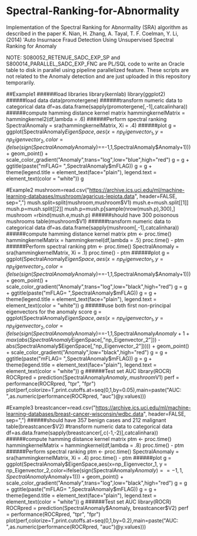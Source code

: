 # Spectral-Ranking-for-Abnormality

Implementation of the Spectral Ranking for Abnormality (SRA) algorithm as described in the paper
K. Nian, H. Zhang, A. Tayal, T. F. Coelman, Y. Li, (2014) 'Auto Insurnace Fraud Detection Using Unsupervised Spectral Ranking for Anomaly


NOTE: S080052_RETENUE_SADC_EXP_SP and S800014_PARALLEL_SADC_EXP_FNC are PL/SQL code to write an Oracle table to disk in parallel using pipeline parallelized feature. These scripts are not related to the Anomaly detection and are just uploaded in this repository temporarily.


##Example1
######load libraries
library(kernlab)
library(ggplot2)
######load data
data(promotergene)
######transform numeric data to categorical data
df=as.data.frame(sapply(promotergene[,-1],catcalinhara))
######compute hamming distance kernel matrix
hammingkernelMatrix = hammingkernel2(df,lambda = .6)
######Perform spectral ranking 
SpectralAnomaly = sra(hammingkernelMatrix, Xi = .4)
######plot
g = ggplot(SpectralAnomaly$EigenSpace,aes(x=np_Eigenvector_1, y = np_Eigenvector_2,color=ifelse(sign(SpectralAnomaly$Anomaly)==-1,1,SpectralAnomaly$Anomaly+1))) + geom_point() + scale_color_gradient("Anomaly",trans="log",low="blue",high="red")
g = g + ggtitle(paste("mFLAG= ",SpectralAnomaly$mFLAG))
g = g + theme(legend.title = element_text(face="plain"), legend.text = element_text(color = "white"))
g

#Example2
mushroom=read.csv("https://archive.ics.uci.edu/ml/machine-learning-databases/mushroom/agaricus-lepiota.data",   header=FALSE, sep=",")
mush.split=split(mushroom,mushroom$V1)
mush.e=mush.split[[1]]
mush.p=mush.split[[2]]
mush.p=mush.p[sample(nrow(mush.p),300),]
mushroom =rbind(mush.e,mush.p)
######should have 300 poisonous mushrooms
table(mushroom$V1)
######transform numeric data to categorical data
df=as.data.frame(sapply(mushroom[,-1],catcalinhara))
######compute hamming distance kernel matrix
ptm <- proc.time()
hammingkernelMatrix = hammingkernel(df,lambda = .5)
proc.time() - ptm
######Perform spectral ranking 
ptm <- proc.time()
SpectralAnomaly = sra(hammingkernelMatrix, Xi = .1)
proc.time() - ptm
######plot
g = ggplot(SpectralAnomaly$EigenSpace,aes(x=np_Eigenvector_1, y = np_Eigenvector_2,color=ifelse(sign(SpectralAnomaly$Anomaly)==-1,1,SpectralAnomaly$Anomaly+1))) + geom_point() + scale_color_gradient("Anomaly",trans="log",low="black",high="red")
g = g + ggtitle(paste("mFLAG= ",SpectralAnomaly$mFLAG))
g = g + theme(legend.title = element_text(face="plain"), legend.text = element_text(color = "white"))
g
######use both first non-principal eigenvectors for the anomaly score
g = ggplot(SpectralAnomaly$EigenSpace,aes(x=np_Eigenvector_1, y = np_Eigenvector_2,color=ifelse(sign(SpectralAnomaly$Anomaly)==-1,1,SpectralAnomaly$Anomaly+1+max(abs(SpectralAnomaly$EigenSpace[,"np_Eigenvector_2"])) - abs(SpectralAnomaly$EigenSpace[,"np_Eigenvector_2"])))) + geom_point() + scale_color_gradient("Anomaly",low="black",high="red")
g = g + ggtitle(paste("mFLAG= ",SpectralAnomaly$mFLAG))
g = g + theme(legend.title = element_text(face="plain"), legend.text = element_text(color = "white"))
g
######Test set AUC
library(ROCR)
ROCRpred = prediction(SpectralAnomaly$Anomaly, mushroom$V1)
perf = performance(ROCRpred, "tpr", "fpr")
plot(perf,colorize=T,print.cutoffs.at=seq(0,1,by=0.05),main=paste("AUC: ",as.numeric(performance(ROCRpred, "auc")@y.values)))

#Example3
breastcancer=read.csv("https://archive.ics.uci.edu/ml/machine-learning-databases/breast-cancer-wisconsin/wdbc.data",   header=FALSE, sep=",")
######should have 357 benign cases and 212 malignant
table(breastcancer$V2)
#transform numeric data to categorical data
df=as.data.frame(sapply(breastcancer[,c(-1,-2)],catcalinhara))
######compute hamming distance kernel matrix
ptm <- proc.time()
hammingkernelMatrix = hammingkernel(df,lambda = .8)
proc.time() - ptm
######Perform spectral ranking 
ptm <- proc.time()
SpectralAnomaly = sra(hammingkernelMatrix, Xi = .4)
proc.time() - ptm
######plot
g = ggplot(SpectralAnomaly$EigenSpace,aes(x=np_Eigenvector_1, y = np_Eigenvector_2,color=ifelse(sign(SpectralAnomaly$Anomaly)==-1,1,SpectralAnomaly$Anomaly+1))) + geom_point() + scale_color_gradient("Anomaly",trans="log",low="black",high="red")
g = g + ggtitle(paste("mFLAG= ",SpectralAnomaly$mFLAG))
g = g + theme(legend.title = element_text(face="plain"), legend.text = element_text(color = "white"))
g
######Test set AUC
library(ROCR)
ROCRpred = prediction(SpectralAnomaly$Anomaly, breastcancer$V2)
perf = performance(ROCRpred, "tpr", "fpr")
plot(perf,colorize=T,print.cutoffs.at=seq(0,1,by=0.2),main=paste("AUC: ",as.numeric(performance(ROCRpred, "auc")@y.values)))
